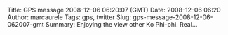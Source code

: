 Title: GPS message 2008-12-06 06:20:07 (GMT)
Date: 2008-12-06 06:20
Author: marcaurele
Tags: gps, twitter
Slug: gps-message-2008-12-06-062007-gmt
Summary: Enjoying the view other Ko Phi-phi. Real...

<div id="gmap_20081205_222007" class="gmap"></div><script type="text/javascript">var gmap_20081205_222007={latitude:7.7459,longitude:98.7782,date:"2008-12-06 06:20:07 GMT",message:"Enjoying the view other Ko Phi-phi. Really nice island but much different of ko lanta. Time to head to one of the beach"};</script><script type="text/javascript" src="http://maps.google.com/maps?file=api&v=2&key=ABQIAAAAQAIOvERX26PIpIrh8sl_gRTtWEQBmOtJcMt1yzdnv7RWxqz1XxS_KYfmkM8Ye2Ypnzn4_F4H1HTKLQ"></script><script type="text/javascript" src="/theme/js/syl_googlemaps.js"></script>
